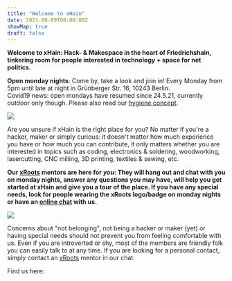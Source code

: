 ```yaml
---
title: "Welcome to xHain"
date: 2021-06-09T00:00:00Z
showMap: true
draft: false
---
```


**Welcome to xHain: Hack- & Makespace in the heart of Friedrichshain, tinkering room for people interested in technology + space for net politics.**

**Open monday nights**: Come by, take a look and join in! Every Monday from 5pm until late at night in Grünberger Str. 16, 10243 Berlin.<br>
Covid19 news: open mondays have resumed since 24.5.21, currently outdoor only though. Please also read our <a href="https://wiki.x-hain.de/en/xHain/hygiene-konzept" target="_blank">hygiene concept</a>.

![](/images/space-map.png)

Are you unsure if xHain is the right place for you? No matter if you're a hacker, maker or simply curious: it doesn't matter how much experience you have or how much you can contribute, it only matters whether you are interested in topics such as coding, electronics & soldering, woodworking, lasercutting, CNC milling, 3D printing, textiles & sewing, etc. 

**Our <a href="https://wiki.x-hain.de/en/xHain/xRoots" target="_blank">xRoots</a> mentors are here for *you*: They will hang out and chat with you on monday nights, answer any questions you may have, will help you get started at xHain and give you a tour of the place. If you have any special needs, look for people wearing the xRoots logo/badge on monday nights or have an <a href="https://chat.x-hain.de" target="_blank">online chat</a> with us.**

![](/images/xHain_xRoots.png)

Concerns about "not belonging", not being a hacker or maker (yet) or having special needs should not prevent you from feeling comfortable with us. Even if you are introverted or shy, most of the members are friendly folk you can easily talk to at any time. If you are looking for a personal contact, simply contact an <a href="https://wiki.x-hain.de/en/xHain/xRoots" target="_blank">xRoots</a> mentor in our chat.

Find us here:

